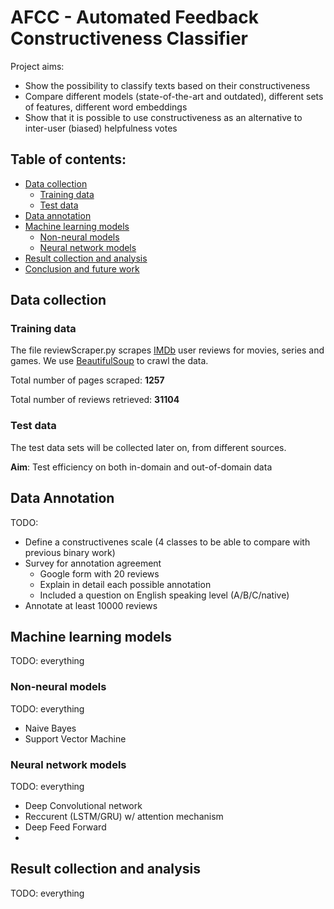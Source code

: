 # AFCC - Automated Feedback Constructiveness Classifier

Project aims:
- Show the possibility to classify texts based on their constructiveness
- Compare different models (state-of-the-art and outdated), different sets of features, different word embeddings
- Show that it is possible to use constructiveness as an alternative to inter-user (biased) helpfulness votes

## Table of contents:
* [Data collection](#data-collection)
  * [Training data](#training-data)
  * [Test data](#test-data)
* [Data annotation](#data-annotation)
* [Machine learning models](#machine-learning-models)
  * [Non-neural models](#non-neural-models)
  * [Neural network models](#neural-network-models)
* [Result collection and analysis](#result-collection-and-analysis)
* [Conclusion and future work](#conclusion-and-future-work)

## Data collection

### Training data

The file reviewScraper.py scrapes [IMDb](imdb.com) user reviews for movies, series and games.
We use [BeautifulSoup](https://www.crummy.com/software/BeautifulSoup/) to crawl the data.

Total number of pages scraped: **1257**

Total number of reviews retrieved: **31104** 

### Test data

The test data sets will be collected later on, from different sources.

**Aim**: Test efficiency on both in-domain and out-of-domain data

## Data Annotation

TODO:
- Define a constructivenes scale (4 classes to be able to compare with previous binary work)
- Survey for annotation agreement
  - Google form with 20 reviews
  - Explain in detail each possible annotation
  - Included a question on English speaking level (A/B/C/native)
- Annotate at least 10000 reviews

## Machine learning models

TODO: everything

### Non-neural models

TODO: everything

- Naive Bayes
- Support Vector Machine

### Neural network models

TODO: everything

- Deep Convolutional network
- Reccurent (LSTM/GRU) w/ attention mechanism
- Deep Feed Forward
- 

## Result collection and analysis

TODO: everything

